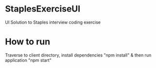 # StaplesExerciseUI
UI Solution to Staples interview coding exercise

# How to run 
Traverse to client directory, install dependencies "npm install" & then run application "npm start" 